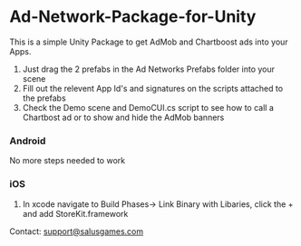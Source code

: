 Ad-Network-Package-for-Unity
============================

This is a simple Unity Package to get AdMob and Chartboost ads into your Apps.

1. Just drag the 2 prefabs in the Ad Networks Prefabs folder into your scene 
2. Fill out the relevent App Id's and signatures on the scripts attached to the prefabs
3. Check the Demo scene and DemoCUI.cs script to see how to call a Chartbost ad or to show and hide the AdMob banners

### Android ###
No more steps needed to work

### iOS ###
1. In xcode navigate to Build Phases-> Link Binary with Libaries, click the + and add StoreKit.framework

Contact: support@salusgames.com
